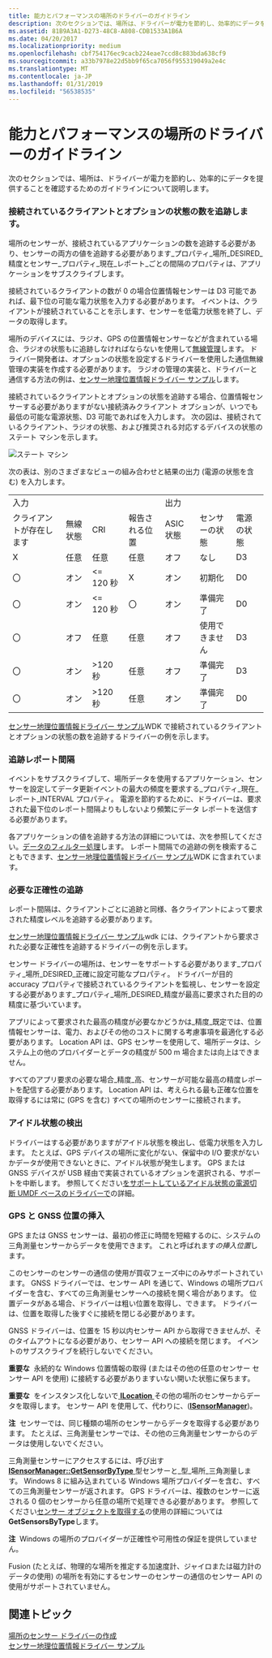 ```yaml
---
title: 能力とパフォーマンスの場所のドライバーのガイドライン
description: 次のセクションでは、場所は、ドライバーが電力を節約し、効率的にデータを提供することを確認するためのガイドラインについて説明します。
ms.assetid: 81B9A3A1-D273-48C8-A808-CDB1533A1B6A
ms.date: 04/20/2017
ms.localizationpriority: medium
ms.openlocfilehash: cbf754176ec9cacb224eae7ccd8c883bda638cf9
ms.sourcegitcommit: a33b7978e22d5bb9f65ca7056f955319049a2e4c
ms.translationtype: MT
ms.contentlocale: ja-JP
ms.lasthandoff: 01/31/2019
ms.locfileid: "56538535"
---
```

# <a name="location-driver-guidelines-for-power-and-performance"></a>能力とパフォーマンスの場所のドライバーのガイドライン


次のセクションでは、場所は、ドライバーが電力を節約し、効率的にデータを提供することを確認するためのガイドラインについて説明します。

### <a name="tracking-the-number-of-connected-clients-and-radio-state"></a>接続されているクライアントとオプションの状態の数を追跡します。

場所のセンサーが、接続されているアプリケーションの数を追跡する必要があり、センサーの両方の値を追跡する必要があります\_プロパティ\_場所\_DESIRED\_精度とセンサー\_プロパティ\_現在\_レポート\_ごとの間隔のプロパティは、アプリケーションをサブスクライブします。

接続されているクライアントの数が 0 の場合位置情報センサーは D3 可能であれば、最下位の可能な電力状態を入力する必要があります。 イベントは、クライアントが接続されていることを示します、センサーを低電力状態を終了し、データの取得します。

場所のデバイスには、ラジオ、GPS の位置情報センサーなどが含まれている場合、ラジオの状態もに追跡しなければならないを使用して[無線管理](https://msdn.microsoft.com/library/windows/hardware/hh406615)します。 ドライバー開発者は、オプションの状態を設定するドライバーを使用した通信無線管理の実装を作成する必要があります。 ラジオの管理の実装と、ドライバーと通信する方法の例は、[センサー地理位置情報ドライバー サンプル](sensors-geolocation-driver-sample.md)します。

接続されているクライアントとオプションの状態を追跡する場合、位置情報センサーする必要がありますがない接続済みクライアント オプションが、いつでも最低の可能な電源状態、D3 可能であればを入力します。 次の図は、接続されているクライアント、ラジオの状態、および推奨される対応するデバイスの状態のステート マシンを示します。

![ステート マシン](images/state-diagram-with-radio.png)

次の表は、別のさまざまなビューの組み合わせと結果の出力 (電源の状態を含む) を入力します。

|               |             |                  |                   |            |               |             |
|---------------|-------------|------------------|-------------------|------------|---------------|-------------|
| 入力        |             |                  |                   | 出力    |               |             |
| クライアントが存在します | 無線状態 | CRI              | 報告される位置 | ASIC 状態 | センサーの状態  | 電源の状態 |
| X            | 任意         | 任意              | 任意               | オフ        | なし           | D3          |
| 〇           | オン          | &lt;= 120 秒 | X                | オン         | 初期化  | D0          |
| 〇           | オン          | &lt;= 120 秒 | 〇               | オン         | 準備完了         | D0          |
| 〇           | オフ         | 任意              | 任意               | オフ        | 使用できません | D3          |
| 〇           | オン          | &gt;120 秒  | 任意               | オフ        | 準備完了         | D3          |
| 〇           | オン          | &gt;120 秒  | 任意               | オン         | 準備完了         | D0          |

 

[センサー地理位置情報ドライバー サンプル](sensors-geolocation-driver-sample.md)WDK で接続されているクライアントとオプションの状態の数を追跡するドライバーの例を示します。

### <a name="tracking-report-intervals"></a>追跡レポート間隔

イベントをサブスクライブして、場所データを使用するアプリケーション、センサーを設定してデータ更新イベントの最大の頻度を要求する\_プロパティ\_現在\_レポート\_INTERVAL プロパティ。 電源を節約するために、ドライバーは、要求された最下位のレポート間隔よりもしないより頻繁にデータ レポートを送信する必要があります。

各アプリケーションの値を追跡する方法の詳細については、次を参照してください。[データのフィルター処理](https://msdn.microsoft.com/library/windows/hardware/hh706201)します。 レポート間隔での追跡の例を検索することもできます、[センサー地理位置情報ドライバー サンプル](sensors-geolocation-driver-sample.md)WDK に含まれています。

### <a name="tracking-desired-accuracy"></a>必要な正確性の追跡

レポート間隔は、クライアントごとに追跡と同様、各クライアントによって要求された精度レベルを追跡する必要があります。

[センサー地理位置情報ドライバー サンプル](sensors-geolocation-driver-sample.md)wdk には、クライアントから要求された必要な正確性を追跡するドライバーの例を示します。

センサー ドライバーの場所は、センサーをサポートする必要があります\_プロパティ\_場所\_DESIRED\_正確に設定可能なプロパティ。 ドライバーが目的 accuracy プロパティで接続されているクライアントを監視し、センサーを設定する必要があります\_プロパティ\_場所\_DESIRED\_精度が最高に要求された目的の精度に基づいています。

アプリによって要求された最高の精度が必要なかどうかは\_精度\_既定では、位置情報センサーは、電力、およびその他のコストに関する考慮事項を最適化する必要があります。 Location API は、GPS センサーを使用して、場所データは、システム上の他のプロバイダーとデータの精度が 500 m 場合または向上はできません。

すべてのアプリ要求の必要な場合\_精度\_高、センサーが可能な最高の精度レポートを配信する必要があります。 Location API は、考えられる最も正確な位置を取得するには常に (GPS を含む) すべての場所のセンサーに接続されます。

### <a name="detecting-idle-states"></a>アイドル状態の検出

ドライバーはする必要がありますがアイドル状態を検出し、低電力状態を入力します。 たとえば、GPS デバイスの場所に変化がない、保留中の I/O 要求がないかデータが使用できないときに、アイドル状態が発生します。 GPS または GNSS デバイスが USB 経由で実装されているオプションを選択される、サポートを中断します。 参照してください[をサポートしているアイドル状態の電源切断 UMDF ベースのドライバーで](https://msdn.microsoft.com/library/windows/hardware/ff561211.aspx)の詳細。

### <a name="position-injection-for-gps-and-gnss"></a>GPS と GNSS 位置の挿入

GPS または GNSS センサーは、最初の修正に時間を短縮するのに、システムの三角測量センサーからデータを使用できます。 これと呼ばれます*の挿入位置*します。

このセンサーのセンサーの通信の使用が買収フェーズ中にのみサポートされています。 GNSS ドライバーでは、センサー API を通じて、Windows の場所プロバイダーを含む、すべての三角測量センサーへの接続を開く場合があります。 位置データがある場合、ドライバーは粗い位置を取得し、できます。 ドライバーは、位置を取得した後すぐに接続を閉じる必要があります。

GNSS ドライバーは、位置を 15 秒以内センサー API から取得できませんが、そのタイムアウトになる必要があり、センサー API への接続を閉じます。 イベントのサブスクライブを続行しないでください。

**重要な**  永続的な Windows 位置情報の取得 (またはその他の任意のセンサー センサー API を使用) に接続する必要がありますいない開いた状態に保ちます。

 

**重要な**  をインスタンス化しないで[ **ILocation** ](https://msdn.microsoft.com/library/windows/desktop/dd317674)その他の場所のセンサーからデータを取得します。 センサー API を使用して、代わりに、([**ISensorManager**](https://msdn.microsoft.com/library/windows/desktop/dd318946))。

 

**注**  センサーでは、同じ種類の場所のセンサーからデータを取得する必要があります。 たとえば、三角測量センサーでは、その他の三角測量センサーからのデータは使用しないでください。

 

三角測量センサーにアクセスするには、呼び出す[ **ISensorManager::GetSensorByType** ](https://msdn.microsoft.com/library/windows/desktop/dd318866)型センサーと\_型\_場所\_三角測量します。 Windows 8 に組み込まれている Windows 場所プロバイダーを含む、すべての三角測量センサーが返されます。 GPS ドライバーは、複数のセンサーに返される 0 個のセンサーから任意の場所で処理できる必要があります。 参照してください[センサー オブジェクトを取得する](https://msdn.microsoft.com/library/windows/desktop/dd318960)の使用の詳細については**GetSensorsByType**します。

**注**  Windows の場所のプロバイダーが正確性や可用性の保証を提供していません。

 

Fusion (たとえば、物理的な場所を推定する加速度計、ジャイロまたは磁力計のデータの使用) の場所を有効にするセンサーのセンサーの通信のセンサー API の使用がサポートされていません。

## <a name="related-topics"></a>関連トピック
[場所のセンサー ドライバーの作成](writing-a-location-sensor-driver.md)  
[センサー地理位置情報ドライバー サンプル](sensors-geolocation-driver-sample.md)  




